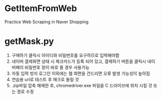 # GetItemFromWeb
Practice Web Scraping in Naver Shopping

# getMask.py
1. 구매하기 클릭시 아이디와 비밀번호를 요구하므로 입력해야함
2. 네이버 결제화면 상태 시 체크카드가 등록 되어 있고, 결제하기 버튼을 클릭시 네이버페이 비밀번호 창이 바로 뜰 경우 사용가능
3. 자동 입력 방지 로그인 이외에는 웹 화면을 건드리면 오류 발생 가능성이 높아짐
4. 연습용 url로 테스트 후 매크로 돌릴 것
5. .zip파일 압축 해제한 후, chromedriver.exe 파일을 C 드라이브에 위치 시킬 것 또는 경로 수정
